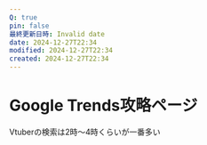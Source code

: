 ```yaml
---
Q: true
pin: false
最終更新日時: Invalid date
date: 2024-12-27T22:34
modified: 2024-12-27T22:34
created: 2024-12-27T22:34
---
```

# Google Trends攻略ページ

Vtuberの検索は2時～4時くらいが一番多い
